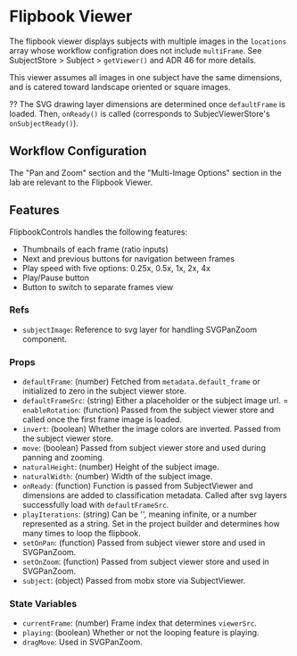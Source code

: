 # Flipbook Viewer

The flipbook viewer displays subjects with multiple images in the `locations` array whose workflow configration does not include `multiFrame`. See SubjectStore > Subject > `getViewer()` and ADR 46 for more details.

This viewer assumes all images in one subject have the same dimensions, and is catered toward landscape oriented or square images. 

?? The SVG drawing layer dimensions are determined once `defaultFrame` is loaded. Then, `onReady()` is called (corresponds to SubjecViewerStore's `onSubjectReady()`).

## Workflow Configuration

The "Pan and Zoom" section and the "Multi-Image Options" section in the lab are relevant to the Flipbook Viewer.

## Features

FlipbookControls handles the following features:
- Thumbnails of each frame (ratio inputs)
- Next and previous buttons for navigation between frames
- Play speed with five options: 0.25x, 0.5x, 1x, 2x, 4x
- Play/Pause button
- Button to switch to separate frames view

### Refs
- `subjectImage`: Reference to svg layer for handling SVGPanZoom component.

### Props
- `defaultFrame`: (number) Fetched from `metadata.default_frame` or initialized to zero in the subject viewer store.
- `defaultFrameSrc`: (string) Either a placeholder or the subject image url.
= `enableRotation`: (function) Passed from the subject viewer store and called once the first frame image is loaded.
- `invert`: (boolean) Whether the image colors are inverted. Passed from the subject viewer store.
- `move`: (boolean) Passed from subject viewer store and used during panning and zooming.
- `naturalHeight`: (number) Height of the subject image.
- `naturalWidth`: (number) Width of the subject image.
- `onReady`: (function) Function is passed from SubjectViewer and  dimensions are added to classification metadata. Called after svg layers successfully load with `defaultFrameSrc`.
- `playIterations`: (string) Can be '', meaning infinite, or a number represented as a string. Set in the project builder and determines how many times to loop the flipbook.
- `setOnPan`: (function) Passed from subject viewer store and used in SVGPanZoom.
- `setOnZoom`: (function) Passed from subject viewer store and used in SVGPanZoom.
- `subject`: (object) Passed from mobx store via SubjectViewer.

### State Variables
- `currentFrame`: (number) Frame index that determines `viewerSrc`.
- `playing`: (boolean) Whether or not the looping feature is playing.
- `dragMove`: Used in SVGPanZoom.
